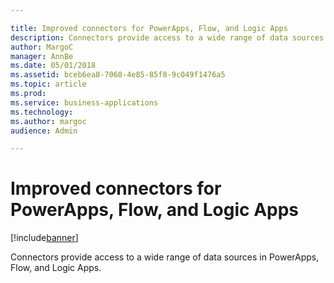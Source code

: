 ```yaml
---

title: Improved connectors for PowerApps, Flow, and Logic Apps
description: Connectors provide access to a wide range of data sources in PowerApps, Flow, and Logic Apps.
author: MargoC
manager: AnnBe
ms.date: 05/01/2018
ms.assetid: bceb6ea8-7068-4e85-85f8-9c049f1476a5
ms.topic: article
ms.prod: 
ms.service: business-applications
ms.technology: 
ms.author: margoc
audience: Admin

---
```


# Improved connectors for PowerApps, Flow, and Logic Apps

[!include[banner](../../../includes/banner.md)]

Connectors provide access to a wide range of data sources in PowerApps, Flow,
and Logic Apps.
